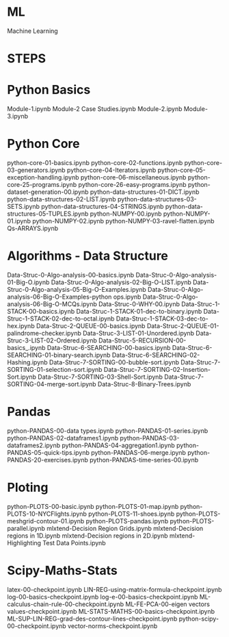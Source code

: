 # ML
Machine Learning
# STEPS

# Python Basics
Module-1.ipynb
Module-2 Case Studies.ipynb
Module-2.ipynb
Module-3.ipynb

# Python Core
python-core-01-basics.ipynb
python-core-02-functions.ipynb
python-core-03-generators.ipynb
python-core-04-Iterators.ipynb
python-core-05-exception-handling.ipynb
python-core-06-miscellaneous.ipynb
python-core-25-programs.ipynb
python-core-26-easy-programs.ipynb
python-dataset-generation-00.ipynb
python-data-structures-01-DICT.ipynb
python-data-structures-02-LIST.ipynb
python-data-structures-03-SETS.ipynb
python-data-structures-04-STRINGS.ipynb
python-data-structures-05-TUPLES.ipynb
python-NUMPY-00.ipynb
python-NUMPY-01.ipynb
python-NUMPY-02.ipynb
python-NUMPY-03-ravel-flatten.ipynb
Qs-ARRAYS.ipynb

# Algorithms - Data Structure
Data-Struc-0-Algo-analysis-00-basics.ipynb
Data-Struc-0-Algo-analysis-01-Big-O.ipynb
Data-Struc-0-Algo-analysis-02-Big-O-LIST.ipynb
Data-Struc-0-Algo-analysis-05-Big-O-Examples.ipynb
Data-Struc-0-Algo-analysis-06-Big-O-Examples-python ops.ipynb
Data-Struc-0-Algo-analysis-06-Big-O-MCQs.ipynb
Data-Struc-0-WHY-00.ipynb
Data-Struc-1-STACK-00-basics.ipynb
Data-Struc-1-STACK-01-dec-to-binary.ipynb
Data-Struc-1-STACK-02-dec-to-octal.ipynb
Data-Struc-1-STACK-03-dec-to-hex.ipynb
Data-Struc-2-QUEUE-00-basics.ipynb
Data-Struc-2-QUEUE-01-palindrome-checker.ipynb
Data-Struc-3-LIST-01-Unordered.ipynb
Data-Struc-3-LIST-02-Ordered.ipynb
Data-Struc-5-RECURSION-00-basics_.ipynb
Data-Struc-6-SEARCHING-00-basics.ipynb
Data-Struc-6-SEARCHING-01-binary-search.ipynb
Data-Struc-6-SEARCHING-02-Hashing.ipynb
Data-Struc-7-SORTING-00-bubble-sort.ipynb
Data-Struc-7-SORTING-01-selection-sort.ipynb
Data-Struc-7-SORTING-02-Insertion-Sort.ipynb
Data-Struc-7-SORTING-03-Shell-Sort.ipynb
Data-Struc-7-SORTING-04-merge-sort.ipynb
Data-Struc-8-Binary-Trees.ipynb

# Pandas
python-PANDAS-00-data types.ipynb
python-PANDAS-01-series.ipynb
python-PANDAS-02-dataframes1.ipynb
python-PANDAS-03-dataframes2.ipynb
python-PANDAS-04-aggregation1.ipynb
python-PANDAS-05-quick-tips.ipynb
python-PANDAS-06-merge.ipynb
python-PANDAS-20-exercises.ipynb
python-PANDAS-time-series-00.ipynb

# Ploting
python-PLOTS-00-basic.ipynb
python-PLOTS-01-map.ipynb
python-PLOTS-10-NYCFlights.ipynb
python-PLOTS-11-shoes.ipynb
python-PLOTS-meshgrid-contour-01.ipynb
python-PLOTS-pandas.ipynb
python-PLOTS-parallel.ipynb
mlxtend-Decision Region Grids.ipynb
mlxtend-Decision regions in 1D.ipynb
mlxtend-Decision regions in 2D.ipynb
mlxtend-Highlighting Test Data Points.ipynb

# Scipy-Maths-Stats
latex-00-checkpoint.ipynb
LIN-REG-using-matrix-formula-checkpoint.ipynb
log-00-basics-checkpoint.ipynb
log-e-00-basics-checkpoint.ipynb
ML-calculus-chain-rule-00-checkpoint.ipynb
ML-FE-PCA-00-eigen vectors values-checkpoint.ipynb
ML-STATS-MATHS-00-basics-checkpoint.ipynb
ML-SUP-LIN-REG-grad-des-contour-lines-checkpoint.ipynb
python-scipy-00-checkpoint.ipynb
vector-norms-checkpoint.ipynb 
